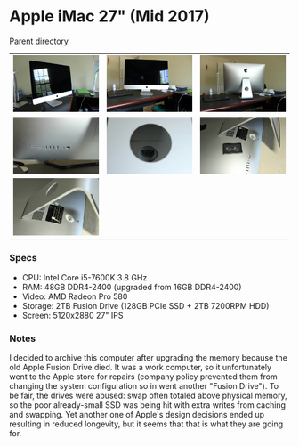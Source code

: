# Apple iMac 27" (Mid 2017)
[Parent directory](../index.md)

<table>
  <tr>
    <td><img src='IMG_6932.JPG'/></td>
    <td><img src='IMG_6934.JPG'/></td>
    <td><img src='IMG_6935.JPG'/></td>
  </tr>
  <tr>
    <td><img src='IMG_6936.JPG'/></td>
    <td><img src='IMG_6937.JPG'/></td>
    <td><img src='IMG_6938.JPG'/></td>
  </tr>
  <tr>
    <td><img src='IMG_6939.JPG'/></td>
  </tr>
</table>

### Specs

* CPU: Intel Core i5-7600K 3.8 GHz
* RAM: 48GB DDR4-2400 (upgraded from 16GB DDR4-2400)
* Video: AMD Radeon Pro 580
* Storage: 2TB Fusion Drive (128GB PCIe SSD + 2TB 7200RPM HDD)
* Screen: 5120x2880 27" IPS

### Notes
I decided to archive this computer after upgrading the memory because the old Apple Fusion Drive died. It was a work computer, so it unfortunately went to the Apple store for repairs (company policy prevented them from changing the system configuration so in went another "Fusion Drive"). To be fair, the drives were abused: swap often totaled above physical memory, so the poor already-small SSD was being hit with extra writes from caching and swapping. Yet another one of Apple's design decisions ended up resulting in reduced longevity, but it seems that that is what they are going for.
